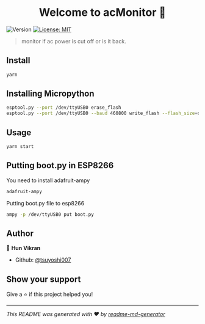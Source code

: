 <h1 align="center">Welcome to acMonitor 👋</h1>
<p>
  <img alt="Version" src="https://img.shields.io/badge/version-0.0.1-blue.svg?cacheSeconds=2592000" />
  <a href="#" target="_blank">
    <img alt="License: MIT" src="https://img.shields.io/badge/License-MIT-yellow.svg" />
  </a>
</p>

> monitor if ac power is cut off or is it back.

## Install

```sh
yarn
```

## Installing Micropython

```sh
esptool.py --port /dev/ttyUSB0 erase_flash
esptool.py --port /dev/ttyUSB0 --baud 460800 write_flash --flash_size=detect 0 your_micropython_file_here
```

## Usage

```sh
yarn start
```

## Putting boot.py in ESP8266

You need to install adafruit-ampy

```sh
adafruit-ampy
```

Putting boot.py file to esp8266

```sh
ampy -p /dev/ttyUSB0 put boot.py
```

## Author

👤 **Hun Vikran**

- Github: [@tsuyoshi007](https://github.com/tsuyoshi007)

## Show your support

Give a ⭐️ if this project helped you!

---

_This README was generated with ❤️ by [readme-md-generator](https://github.com/kefranabg/readme-md-generator)_

```

```
